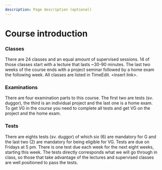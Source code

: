```yaml
---
description: Page description (optional)
---
```


# Course introduction

### Classes

There are 24 classes and an equal amount of supervised sessions. 14 of those classes start with a lecture that lasts ~30-90 minutes. The last two weeks of the course ends with a project seminar followed by a home exam the following week. All classes are listed in TimeEdit. &lt;insert link&gt;.

### Examinations

There are four examination parts to this course. The first two are tests \(sv. duggor\), the third is an individual project and the last one is a home exam. To get VG in the course you need to complete all tests and get VG on the project and the home exam.

### Tests

There are eights tests \(sv. duggor\) of which six \(6\) are mandatory for G and the last two \(2\) are mandatory for being eligible for VG. Tests are due on Fridays at 5 pm. There is one test due each week for the next eight weeks, starting this week. The tests directly corresponds what we will go through in class, so those that take advantage of the lectures and supervised classes are well positioned to pass the tests.


